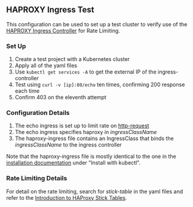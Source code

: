 ## HAPROXY Ingress Test

This configuration can be used to set up a test cluster to verify use of the
[HAPROXY Ingress Controller] for Rate Limiting.


[HAPROXY Ingress Controller]: https://www.haproxy.com/documentation/kubernetes/latest/

### Set Up

1. Create a test project with a Kubernetes cluster
2. Apply all of the yaml files
3. Use `kubectl get services -A` to get the external IP of the ingress-controller
4. Test using `curl -v [ip]:80/echo` ten times, confirming 200 response each time
5. Confirm 403 on the eleventh attempt

### Configuration Details

1. The echo ingress is set up to limit rate on [http-request]
2. The echo ingress specifies haproxy in *ingressClassName*
3. The haproxy-ingress file contains an IngressClass that binds the *ingressClassName* to the ingress controller

Note that the haproxy-ingress file is mostly identical to the one in the
[installation documentation] under "Install with kubectl".

[http-request]: https://cbonte.github.io/haproxy-dconv/1.9/configuration.html#4.2-http-request
[installation documentation]: https://www.haproxy.com/documentation/kubernetes/latest/installation/community/google/

### Rate Limiting Details

For detail on the rate limiting, search for *stick-table* in the yaml files and
refer to the [Introduction to HAProxy Stick Tables].

[Introduction to HAProxy Stick Tables]: https://www.haproxy.com/blog/introduction-to-haproxy-stick-tables/
